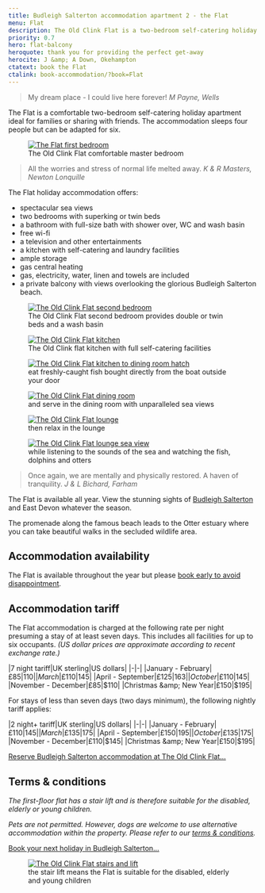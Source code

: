 ```yaml
---
title: Budleigh Salterton accommodation apartment 2 - the Flat
menu: Flat
description: The Old Clink Flat is a two-bedroom self-catering holiday apartment sleeping up to six people. The balcony overlooks Budleigh Salterton beach.
priority: 0.7
hero: flat-balcony
heroquote: thank you for providing the perfect get-away
herocite: J &amp; A Down, Okehampton
ctatext: book the Flat
ctalink: book-accommodation/?book=Flat
---
```


> My dream place - I could live here forever!
<cite>M Payne, Wells</cite>

The Flat is a comfortable two-bedroom self-catering holiday apartment ideal for families or sharing with friends. The accommodation sleeps four people but can be adapted for six.

<figure>

  <a href="[root]images/flat-bedroom1-1.jpg" class="progressive replace">
    <img src="[root]images/preview/flat-bedroom1-1.jpg" alt="The Flat first bedroom" class="preview" />
  </a>

  <figcaption>The Old Clink Flat comfortable master bedroom</figcaption>

</figure>

> All the worries and stress of normal life melted away.
<cite>K &amp; R Masters, Newton Lonquille</cite>

The Flat holiday accommodation offers:

* spectacular sea views
* two bedrooms with superking or twin beds
* a bathroom with full-size bath with shower over, WC and wash basin
* free wi-fi
* a television and other entertainments
* a kitchen with self-catering and laundry facilities
* ample storage
* gas central heating
* gas, electricity, water, linen and towels are included
* a private balcony with views overlooking the glorious Budleigh Salterton beach.

<figure>

  <a href="[root]images/flat-bedroom2-1.jpg" class="progressive replace">
    <img src="[root]images/preview/flat-bedroom2-1.jpg" alt="The Old Clink Flat second bedroom" class="preview" />
  </a>

  <figcaption>The Old Clink Flat second bedroom provides double or twin beds and a wash basin</figcaption>

</figure>

<figure>

  <a href="[root]images/flat-kitchen-1.jpg" class="progressive replace">
    <img src="[root]images/preview/flat-kitchen-1.jpg" alt="The Old Clink Flat kitchen" class="preview" />
  </a>

  <figcaption>The Old Clink flat kitchen with full self-catering facilities</figcaption>

</figure>

<figure>

  <a href="[root]images/flat-hatch-1.jpg" class="progressive replace">
    <img src="[root]images/preview/flat-hatch-1.jpg" alt="The Old Clink Flat kitchen to dining room hatch" class="preview" />
  </a>

  <figcaption>eat freshly-caught fish bought directly from the boat outside your door</figcaption>

</figure>

<figure>

  <a href="[root]images/flat-dining-1.jpg" class="progressive replace">
    <img src="[root]images/preview/flat-dining-1.jpg" alt="The Old Clink Flat dining room" class="preview" />
  </a>

  <figcaption>and serve in the dining room with unparalleled sea views</figcaption>

</figure>

<figure>

  <a href="[root]images/flat-lounge-1.jpg" class="progressive replace">
    <img src="[root]images/preview/flat-lounge-1.jpg" alt="The Old Clink Flat lounge" class="preview" />
  </a>

  <figcaption>then relax in the lounge</figcaption>

</figure>

<figure>

  <a href="[root]images/flat-view-1.jpg" class="progressive replace">
    <img src="[root]images/preview/flat-view-1.jpg" alt="The Old Clink Flat lounge sea view" class="preview" />
  </a>

  <figcaption>while listening to the sounds of the sea and watching the fish, dolphins and otters</figcaption>

</figure>

> Once again, we are mentally and physically restored. A haven of tranquility.
<cite>J &amp; L Bichard, Farham</cite>

The Flat is available all year. View the stunning sights of [Budleigh Salterton]([root]about-budleigh-salterton/) and East Devon whatever the season.

The promenade along the famous beach leads to the Otter estuary where you can take beautiful walks in the secluded wildlife area.


## Accommodation availability
The Flat is available throughout the year but please [book early to avoid disappointment]([root]book-accommodation/?book=Flat).


## Accommodation tariff
The Flat accommodation is charged at the following rate per night presuming a stay of at least seven days. This includes all facilities for up to six occupants. _(US dollar prices are approximate according to recent exchange rate.)_

|7 night tariff|UK sterling|US dollars|
|-|-|
|January - February|£85|$110|
|March|£110|$145|
|April - September|£125|$163|
|October|£110|$145|
|November - December|£85|$110|
|Christmas &amp; New Year|£150|$195|


For stays of less than seven days (two days minimum), the following nightly tariff applies:

|2 night+ tariff|UK sterling|US dollars|
|-|-|
|January - February|£110|$145|
|March|£135|$175|
|April - September|£150|$195|
|October|£135|$175|
|November - December|£110|$145|
|Christmas &amp; New Year|£150|$195|

[Reserve Budleigh Salterton accommodation at The Old Clink Flat&hellip;]([root]book-accommodation/?book=Flat)


## Terms &amp; conditions

_The first-floor flat has a stair lift and is therefore suitable for the disabled, elderly or young children._

_Pets are not permitted. However, dogs are welcome to use alternative accommodation within the property. Please refer to our [terms &amp; conditions]([root]book-accommodation/terms/)._

[Book your next holiday in Budleigh Salterton&hellip;]([root]book-accommodation/?book=Flat)

<figure>

  <a href="[root]images/flat-stairs-1.jpg" class="progressive replace">
    <img src="[root]images/preview/flat-stairs-1.jpg" alt="The Old Clink Flat stairs and lift" class="preview" />
  </a>

  <figcaption>the stair lift means the Flat is suitable for the disabled, elderly and young children</figcaption>

</figure>
